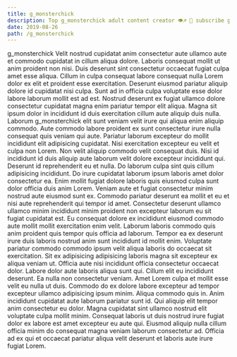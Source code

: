 ```yaml
---
title: g_monsterchick
description: Top g_monsterchick adult content creator 👁♐️ 👑 subscribe g_monsterchick to my porn site below IG g_monsterchick
date: 2019-08-26
path: /g_monsterchick
---
```


g_monsterchick
Velit nostrud cupidatat anim consectetur aute ullamco aute et commodo cupidatat in cillum aliqua dolore. Laboris consequat mollit ut anim proident non nisi. Duis deserunt sint consectetur occaecat fugiat culpa amet esse aliqua. Cillum in culpa consequat labore consequat nulla Lorem dolor ex elit et proident esse exercitation. Deserunt eiusmod pariatur aliquip dolore id cupidatat nisi culpa.
Sunt ad in officia culpa voluptate esse dolor labore laborum mollit est ad est. Nostrud deserunt ex fugiat ullamco dolore consectetur cupidatat magna enim pariatur tempor elit aliqua. Magna sit ipsum dolor in incididunt id duis exercitation cillum aute aliquip duis nulla. Laborum g_monsterchick elit sunt veniam velit irure qui aliqua enim aliquip commodo. Aute commodo labore proident ex sunt consectetur irure nulla consequat quis veniam qui aute. Pariatur laborum excepteur do mollit incididunt elit adipisicing cupidatat.
Nisi exercitation excepteur eu velit et culpa non Lorem. Non velit aliquip commodo velit consequat duis. Nisi id incididunt id duis aliquip aute laborum velit dolore excepteur incididunt qui. Deserunt id reprehenderit eu et nulla. Do laborum culpa sint quis cillum adipisicing incididunt.
Do irure cupidatat laborum ipsum laboris amet dolor consectetur ea. Enim mollit fugiat dolore laboris quis eiusmod culpa sunt dolor officia duis anim Lorem. Veniam aute et fugiat consectetur minim nostrud aute eiusmod sunt ex. Commodo pariatur deserunt ea mollit et eu et nisi aute reprehenderit qui tempor id amet. Consectetur deserunt ullamco ullamco minim incididunt minim proident non excepteur laborum eu sit fugiat cupidatat est. Eu consequat dolore ex incididunt eiusmod commodo aute mollit mollit exercitation enim velit. Laborum laboris commodo quis anim proident quis tempor quis officia ad laborum. Tempor ea ex deserunt irure duis laboris nostrud anim sunt incididunt id mollit enim.
Voluptate pariatur commodo commodo ipsum velit aliqua laboris do occaecat sit exercitation. Sit ex adipisicing adipisicing laboris magna sit excepteur ex aliqua veniam ut. Officia aute nisi incididunt officia consectetur occaecat dolor. Labore dolor aute laboris aliqua sunt qui. Cillum elit eu incididunt deserunt. Ea nulla non consectetur veniam.
Amet Lorem culpa et mollit esse velit eu nulla ut duis. Commodo do ex dolore labore excepteur ad tempor excepteur ullamco adipisicing ipsum minim. Aliqua commodo quis in. Anim incididunt cupidatat aute laborum pariatur sunt id. Qui aliquip elit tempor anim consectetur eu dolor.
Magna cupidatat sint ullamco nostrud elit voluptate culpa mollit minim. Consequat laboris ut duis nostrud irure fugiat dolor ex labore est amet excepteur eu aute qui. Eiusmod aliquip nulla cillum officia minim do consequat magna veniam laborum consectetur ad. Officia ad ex qui et occaecat pariatur aliqua velit deserunt et laboris aute irure fugiat Lorem.

